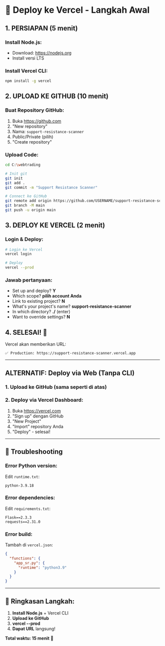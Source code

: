 # 🚀 Deploy ke Vercel - Langkah Awal

## 1. PERSIAPAN (5 menit)

### Install Node.js:
- Download: https://nodejs.org
- Install versi LTS

### Install Vercel CLI:
```bash
npm install -g vercel
```

## 2. UPLOAD KE GITHUB (10 menit)

### Buat Repository GitHub:
1. Buka https://github.com
2. "New repository"
3. Nama: `support-resistance-scanner`
4. Public/Private (pilih)
5. "Create repository"

### Upload Code:
```bash
cd C:\webtrading

# Init git
git init
git add .
git commit -m "Support Resistance Scanner"

# Connect ke GitHub
git remote add origin https://github.com/USERNAME/support-resistance-scanner.git
git branch -M main
git push -u origin main
```

## 3. DEPLOY KE VERCEL (2 menit)

### Login & Deploy:
```bash
# Login ke Vercel
vercel login

# Deploy
vercel --prod
```

### Jawab pertanyaan:
- Set up and deploy? **Y**
- Which scope? **pilih account Anda**
- Link to existing project? **N**
- What's your project's name? **support-resistance-scanner**
- In which directory? **./** (enter)
- Want to override settings? **N**

## 4. SELESAI! 🎉

Vercel akan memberikan URL:
```
✅ Production: https://support-resistance-scanner.vercel.app
```

---

## ALTERNATIF: Deploy via Web (Tanpa CLI)

### 1. Upload ke GitHub (sama seperti di atas)

### 2. Deploy via Vercel Dashboard:
1. Buka https://vercel.com
2. "Sign up" dengan GitHub
3. "New Project"
4. "Import" repository Anda
5. "Deploy" - selesai!

---

## 🔧 Troubleshooting

### Error Python version:
Edit `runtime.txt`:
```
python-3.9.18
```

### Error dependencies:
Edit `requirements.txt`:
```
Flask==2.3.3
requests==2.31.0
```

### Error build:
Tambah di `vercel.json`:
```json
{
  "functions": {
    "app_sr.py": {
      "runtime": "python3.9"
    }
  }
}
```

---

## 📝 Ringkasan Langkah:

1. **Install Node.js** + Vercel CLI
2. **Upload ke GitHub** 
3. **vercel --prod**
4. **Dapat URL** langsung!

**Total waktu: 15 menit** 🚀